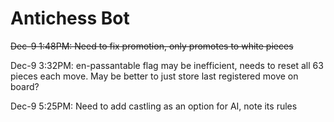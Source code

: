 # Antichess Bot
 
~~Dec-9 1:48PM: Need to fix promotion, only promotes to white pieces~~

Dec-9 3:32PM: en-passantable flag may be inefficient, needs to reset all 63 pieces each move. 
 May be better to just store last registered move on board?

Dec-9 5:25PM: Need to add castling as an option for AI, note its rules
